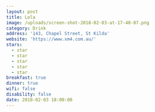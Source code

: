 ```yaml
---
layout: post
title: Lola
image: /uploads/screen-shot-2018-02-03-at-17-40-07.png
category: Drink
address: '143, Chapel Street, St Kilda'
website: 'https://www.xm4.com.au/'
stars:
  - star
  - star
  - star
  - star
  - star
breakfast: true
dinner: true
wifi: false
disability: false
date: 2018-02-03 18:00:00
---
```

